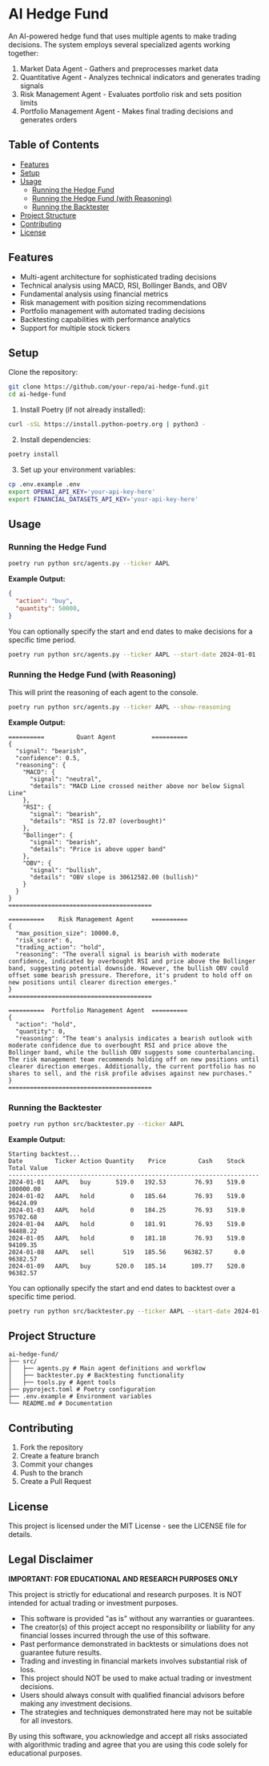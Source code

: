 # AI Hedge Fund

An AI-powered hedge fund that uses multiple agents to make trading decisions. The system employs several specialized agents working together:

1. Market Data Agent - Gathers and preprocesses market data
2. Quantitative Agent - Analyzes technical indicators and generates trading signals
3. Risk Management Agent - Evaluates portfolio risk and sets position limits
4. Portfolio Management Agent - Makes final trading decisions and generates orders

## Table of Contents
- [Features](#features)
- [Setup](#setup)
- [Usage](#usage)
  - [Running the Hedge Fund](#running-the-hedge-fund)
  - [Running the Hedge Fund (with Reasoning)](#running-the-hedge-fund-with-reasoning)
  - [Running the Backtester](#running-the-backtester)
- [Project Structure](#project-structure)
- [Contributing](#contributing)
- [License](#license)

## Features

- Multi-agent architecture for sophisticated trading decisions
- Technical analysis using MACD, RSI, Bollinger Bands, and OBV
- Fundamental analysis using financial metrics
- Risk management with position sizing recommendations
- Portfolio management with automated trading decisions
- Backtesting capabilities with performance analytics
- Support for multiple stock tickers

## Setup

Clone the repository:
```bash
git clone https://github.com/your-repo/ai-hedge-fund.git
cd ai-hedge-fund
```

1. Install Poetry (if not already installed):
```bash
curl -sSL https://install.python-poetry.org | python3 -
```

2. Install dependencies:
```bash
poetry install
```

3. Set up your environment variables:
```bash
cp .env.example .env
export OPENAI_API_KEY='your-api-key-here'
export FINANCIAL_DATASETS_API_KEY='your-api-key-here'
```

## Usage

### Running the Hedge Fund

```bash
poetry run python src/agents.py --ticker AAPL
```

**Example Output:**
```json
{
  "action": "buy",
  "quantity": 50000,
}
```

You can optionally specify the start and end dates to make decisions for a specific time period.

```bash
poetry run python src/agents.py --ticker AAPL --start-date 2024-01-01 --end-date 2024-03-01
```

### Running the Hedge Fund (with Reasoning)
This will print the reasoning of each agent to the console.

```bash
poetry run python src/agents.py --ticker AAPL --show-reasoning
```

**Example Output:**
```
==========         Quant Agent          ==========
{
  "signal": "bearish",
  "confidence": 0.5,
  "reasoning": {
    "MACD": {
      "signal": "neutral",
      "details": "MACD Line crossed neither above nor below Signal Line"
    },
    "RSI": {
      "signal": "bearish",
      "details": "RSI is 72.07 (overbought)"
    },
    "Bollinger": {
      "signal": "bearish",
      "details": "Price is above upper band"
    },
    "OBV": {
      "signal": "bullish",
      "details": "OBV slope is 30612582.00 (bullish)"
    }
  }
}
========================================

==========    Risk Management Agent     ==========
{
  "max_position_size": 10000.0,
  "risk_score": 6,
  "trading_action": "hold",
  "reasoning": "The overall signal is bearish with moderate confidence, indicated by overbought RSI and price above the Bollinger band, suggesting potential downside. However, the bullish OBV could offset some bearish pressure. Therefore, it's prudent to hold off on new positions until clearer direction emerges."
}
========================================

==========  Portfolio Management Agent  ==========
{
  "action": "hold",
  "quantity": 0,
  "reasoning": "The team's analysis indicates a bearish outlook with moderate confidence due to overbought RSI and price above the Bollinger band, while the bullish OBV suggests some counterbalancing. The risk management team recommends holding off on new positions until clearer direction emerges. Additionally, the current portfolio has no shares to sell, and the risk profile advises against new purchases."
}
========================================
```

### Running the Backtester

```bash
poetry run python src/backtester.py --ticker AAPL
```

**Example Output:**
```
Starting backtest...
Date         Ticker Action Quantity    Price         Cash    Stock  Total Value
----------------------------------------------------------------------
2024-01-01   AAPL   buy       519.0   192.53        76.93    519.0    100000.00
2024-01-02   AAPL   hold          0   185.64        76.93    519.0     96424.09
2024-01-03   AAPL   hold          0   184.25        76.93    519.0     95702.68
2024-01-04   AAPL   hold          0   181.91        76.93    519.0     94488.22
2024-01-05   AAPL   hold          0   181.18        76.93    519.0     94109.35
2024-01-08   AAPL   sell        519   185.56     96382.57      0.0     96382.57
2024-01-09   AAPL   buy       520.0   185.14       109.77    520.0     96382.57
```

You can optionally specify the start and end dates to backtest over a specific time period.

```bash
poetry run python src/backtester.py --ticker AAPL --start-date 2024-01-01 --end-date 2024-03-01
```

## Project Structure 
```
ai-hedge-fund/
├── src/
│   ├── agents.py # Main agent definitions and workflow
│   ├── backtester.py # Backtesting functionality
│   ├── tools.py # Agent tools
├── pyproject.toml # Poetry configuration
├── .env.example # Environment variables
└── README.md # Documentation
```

## Contributing

1. Fork the repository
2. Create a feature branch
3. Commit your changes
4. Push to the branch
5. Create a Pull Request

## License

This project is licensed under the MIT License - see the LICENSE file for details.

## Legal Disclaimer

**IMPORTANT: FOR EDUCATIONAL AND RESEARCH PURPOSES ONLY**

This project is strictly for educational and research purposes. It is NOT intended for actual trading or investment purposes. 

- This software is provided "as is" without any warranties or guarantees.
- The creator(s) of this project accept no responsibility or liability for any financial losses incurred through the use of this software.
- Past performance demonstrated in backtests or simulations does not guarantee future results.
- Trading and investing in financial markets involves substantial risk of loss.
- This project should NOT be used to make actual trading or investment decisions.
- Users should always consult with qualified financial advisors before making any investment decisions.
- The strategies and techniques demonstrated here may not be suitable for all investors.

By using this software, you acknowledge and accept all risks associated with algorithmic trading and agree that you are using this code solely for educational purposes.